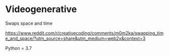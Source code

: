 # Videogenerative
Swaps space and time

https://www.reddit.com/r/creativecoding/comments/m0m2ka/swapping_time_and_space/?utm_source=share&utm_medium=web2x&context=3

Python = 3.7
